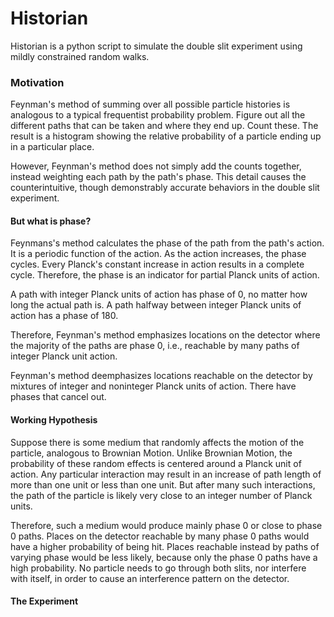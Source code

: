 # Historian

Historian is a python script to simulate the double slit experiment using mildly constrained random walks.

### Motivation

Feynman's method of summing over all possible particle histories is analogous to a typical frequentist probability problem.  Figure out all the different paths that can be taken and where they end up.  Count these.  The result is a histogram showing the relative probability of a particle ending up in a particular place.

However, Feynman's method does not simply add the counts together, instead weighting each path by the path's phase.  This detail causes the counterintuitive, though demonstrably accurate behaviors in the double slit experiment.

#### But what is phase?

Feynmans's method calculates the phase of the path from the path's action.  It is a periodic function of the action.  As the action increases, the phase cycles.  Every Planck's constant increase in action results in a complete cycle.  Therefore, the phase is an indicator for partial Planck units of action.  

A path with integer Planck units of action has phase of 0, no matter how long the actual path is.  A path halfway between integer Planck units of action has a phase of 180.

Therefore, Feynman's method emphasizes locations on the detector where the majority of the paths are phase 0, i.e., reachable by many paths of integer Planck unit action.  

Feynman's method deemphasizes locations reachable on the detector by mixtures of integer and noninteger Planck units of action.  There have phases that cancel out.

#### Working Hypothesis

Suppose there is some medium that randomly affects the motion of the particle, analogous to Brownian Motion.  Unlike Brownian Motion, the probability of these random effects is centered around a Planck unit of action.  Any particular interaction may result in an increase of path length of more than one unit or less than one unit.  But after many such interactions, the path of the particle is likely very close to an integer number of Planck units.  

Therefore, such a medium would produce mainly phase 0 or close to phase 0 paths.  Places on the detector reachable by many phase 0 paths would have a higher probability of being hit.  Places reachable instead by paths of varying phase would be less likely, because only the phase 0 paths have a high probability.  No particle needs to go through both slits, nor interfere with itself, in order to cause an interference pattern on the detector.  

#### The Experiment



